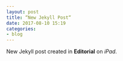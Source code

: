 ```yaml
---
layout: post
title: “New Jekyll Post“
date: 2017-08-10 15:19
categories:
- blog
---
```


New Jekyll post created in **Editorial** on *iPad*.
